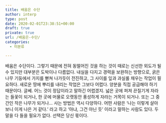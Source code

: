 ```yaml
---
title: 배움은 수단
author: interp
type: post
date: 2020-02-01T23:38:51+00:00
draft: true
private: true
url: /배움은-수단/
categories:
  - 미분류

---
```

배움은 수단이다. 그렇기 때문에 전혀 동떨어진 것을 하는 것이 때로는 신선한 외도가 될 수 있지만 대부분은 도박이나 다름없다. 내실을 다지고 경력을 보완하는 방향으로, 굵은 나무 기둥에서 가지를 뻗쳐 나가듯이 전진하고, 그 사이를 잎과 과실롤 채우는 작업이 필요하다. 새로운 땅에 뿌리를 내리는 작업은 그보다 어렵다. 양분을 직접 공급해야 하기 때문이다. 글쎄. 어느 것이 정답이라고 말하긴 어렵겠지. 넓은 곳에 퍼져 끈질기게 자라는 들꽃이 되거나, 한 곳에 머물로 오랫동안 풍성하게 자라는 거목이 되거나. 또는 그 중간인 작은 나무가 되거나&#8230; 사는 방법은 역시 다양하다. 어떤 사람은 &#8216;나는 이렇게 살아보니 이게 나은 거 같다.&#8217; 라고 하고 &#8216;아냐, 그건 아닌 듯&#8217; 이라고 말하는 사람도 있다. 두 말을 다 들을 필요가 없다. 선택은 당신 몫이다.